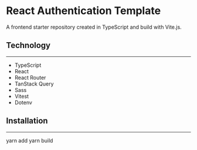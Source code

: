 # React Authentication Template

A frontend starter repository created in TypeScript and build with Vite.js.

## Technology

---

- TypeScript
- React
- React Router
- TanStack Query
- Sass
- Vitest
- Dotenv

## Installation

---

yarn add
yarn build

